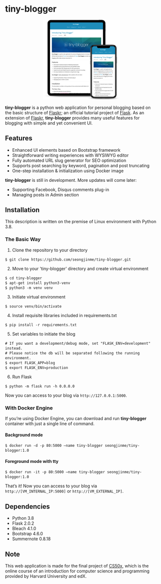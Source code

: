 # tiny-blogger

<div align="center"><img src="https://github.com/seongjinme/tiny-blogger/blob/master/docs/images/mockup.png" width="50%" alt="tiny-blogger header img"></div>

**tiny-blogger** is a python web application for personal blogging based on the basic structure of [Flaskr](https://flask.palletsprojects.com/en/2.0.x/tutorial/index.html); an official tutorial project of [Flask](https://flask.palletsprojects.com/). As an extension of [Flaskr](https://flask.palletsprojects.com/en/2.0.x/tutorial/index.html), **tiny-blogger** provides many useful features for blogging with simple and yet convenient UI.

## Features

* Enhanced UI elements based on Bootstrap framework
* Straightforward writing experiences with WYSIWYG editor
* Fully automated URL slug generator for SEO optimization
* Supports post searching by keyword, pagination and post truncating
* One-step installation & initialization using Docker image

**tiny-blogger** is still in development. More updates will come later:
* Supporting Facebook, Disqus comments plug-in
* Managing posts in Admin section

## Installation

This description is written on the premise of Linux environment with Python 3.8.

### The Basic Way

1. Clone the repository to your directory
```shell
$ git clone https://github.com/seongjinme/tiny-blogger.git
```

2. Move to your 'tiny-blogger' directory and create virtual environment
```shell
$ cd tiny-blogger
$ apt-get install python3-venv
$ python3 -m venv venv
```

3. Initiate virtual environment
```shell
$ source venv/bin/activate
```

4. Install requisite libraries included in requirements.txt
```shell
$ pip install -r requirements.txt
```

5. Set variables to initiate the blog
```shell
# If you want a development/debug mode, set "FLASK_ENV=development" instead.
# Please notice the db will be separated following the running environment.
$ export FLASK_APP=blog
$ export FLASK_ENV=production
```
6. Run Flask
```shell
$ python -m flask run -h 0.0.0.0
```

Now you can access to your blog via `http://127.0.0.1:5000`.

### With Docker Engine

If you’re using Docker Engine, you can download and run **tiny-blogger** container with just a single line of command.

#### Background mode

```shell
$ docker run -d -p 80:5000 —name tiny-blogger seongjinme/tiny-blogger:1.0
```

#### Foreground mode with tty
```shell
$ docker run -it -p 80:5000 —name tiny-blogger seongjinme/tiny-blogger:1.0
```

That’s it! Now you can access to your blog via `http://[VM_INTERNAL_IP:5000]` or `http://[VM_EXTERNAL_IP]`.

## Dependencies

* Python 3.8
* Flask 2.0.2
* Bleach 4.1.0
* Bootstrap 4.6.0
* Summernote 0.8.18

## Note

This web application is made for the final project of [CS50x](https://cs50.harvard.edu/x/2021/), which is the online course of an introduction for computer science and programming provided by Harvard University and edX.
